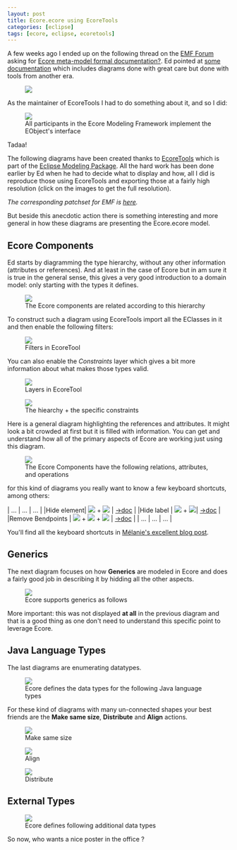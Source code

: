 ```yaml
---
layout: post
title: Ecore.ecore using EcoreTools
categories: [eclipse]
tags: [ecore, eclipse, ecoretools]
---
```


A few weeks ago I ended up on the following thread on the [EMF Forum](https://www.eclipse.org/forums/index.php/f/108/) asking for [Ecore meta-model formal documentation?](https://www.eclipse.org/forums/index.php/t/1076719/).
Ed pointed at [some documentation](https://download.eclipse.org/modeling/emf/emf/javadoc/2.11/org/eclipse/emf/ecore/package-summary.html) which includes diagrams done with great care but done with tools from another era.

<figure>
    <a href="{{ site.url }}/images/blog/EObjectOperations-old.gif"><img src="{{ site.url }}/images/blog/EObjectOperations-old.gif"></a>    
    <figcaption></figcaption>
</figure>

As the maintainer of EcoreTools I had to do something about it, and so I did:

<figure>
    <a href="{{ site.url }}/images/blog/eobject.jpg"><img src="{{ site.url }}/images/blog/eobject-small.jpg"></a>    
    <figcaption>All participants in the Ecore Modeling Framework implement the EObject's interface</figcaption>
</figure>

Tadaa!

The following diagrams have been created thanks to [EcoreTools](https://www.eclipse.org/ecoretools) which is part of the [Eclipse Modeling Package](https://www.eclipse.org/downloads/packages/).
All the hard work has been done earlier by Ed when he had to decide what to display and how, all I did is reproduce those using EcoreTools and exporting those at a fairly high resolution (click on the images to get the full resolution). 

*The corresponding patchset for EMF is [here](https://git.eclipse.org/r/#/c/71892/).*

But beside this anecdotic action there is something interesting and more general in how these diagrams are presenting the Ecore.ecore model.

## Ecore Components 

Ed starts by diagramming the type hierarchy, without any other information (attributes or references). And at least in the case of Ecore but in am sure it is true in the general sense, this gives a very 
good introduction to a domain model: only starting with the types it defines.

<figure>
    <a href="{{ site.url }}/images/blog/ecore-components.jpg"><img src="{{ site.url }}/images/blog/ecore-components-small.jpg"></a>    
    <figcaption>The Ecore components are related according to this hierarchy</figcaption>
</figure>

To construct such a diagram using EcoreTools import all the EClasses in it and then enable the following filters:

<figure>
    <a href="{{ site.url }}/images/blog/ecore-ecore-filters.png"><img src="{{ site.url }}/images/blog/ecore-ecore-filters.png"></a>    
    <figcaption>Filters in EcoreTool</figcaption>
</figure>

You can also enable the *Constraints* layer which gives a bit more information about what makes those types valid.

<figure>
    <a href="{{ site.url }}/images/blog/ecore-ecore-layers.png"><img src="{{ site.url }}/images/blog/ecore-ecore-layers.png"></a>    
    <figcaption>Layers in EcoreTool</figcaption>
</figure>


<figure>
    <a href="{{ site.url }}/images/blog/ecore-components-constraints.jpg"><img src="{{ site.url }}/images/blog/ecore-components-constraints-small.jpg"></a>    
    <figcaption>The hiearchy + the specific constraints</figcaption>
</figure>


Here is a general diagram highlighting the references and attributes. It might look a bit crowded at first but it is filled with information. You can get and understand how all of the primary aspects of Ecore are working just using this diagram.

<figure>
    <a href="{{ site.url }}/images/blog/ecore-components-detail.jpg"><img src="{{ site.url }}/images/blog/ecore-components-detail-small.jpg"></a>    
    <figcaption>The Ecore Components have the following relations, attributes, and operations</figcaption>
</figure>

for this kind of diagrams you really want to know a few keyboard shortcuts, among others:

| ... | ... | ... |
|Hide element| ![](https://raw.githubusercontent.com/mbats/sirius-blog/master/keyboard/blog/images/computer_key_Ctrl_T.png) + ![](https://raw.githubusercontent.com/mbats/sirius-blog/master/keyboard/blog/images/computer_key_H_T.png) | [->doc](https://www.eclipse.org/sirius/doc/user/diagrams/Diagrams.html#Hidingelements) |
|Hide label | ![](https://raw.githubusercontent.com/mbats/sirius-blog/master/keyboard/blog/images/computer_key_Ctrl_T.png) +  ![](https://raw.githubusercontent.com/mbats/sirius-blog/master/keyboard/blog/images/computer_key_L_T.png)| [->doc](https://www.eclipse.org/sirius/doc/user/diagrams/Diagrams.html#Hidinglabels) |
|Remove Bendpoints | ![](https://github.com/mbats/sirius-blog/blob/master/keyboard/blog/images/computer_key_Ctrl_T.png?raw=true) + ![](https://github.com/mbats/sirius-blog/blob/master/keyboard/blog/images/computer_key_Shift_T.png?raw=true) + ![](https://github.com/mbats/sirius-blog/blob/master/keyboard/blog/images/computer_key_Minus_T.png?raw=true)  | [->doc](https://www.eclipse.org/sirius/doc/user/diagrams/Diagrams.html#Manageedges) |
| ... | ... | ... |

You'll find all the keyboard shortcuts in [Mélanie's excellent blog post](https://melb.enix.org/sirius/keyboard-shortcuts/).


## Generics

The next diagram focuses on how **Generics** are modeled in Ecore and does a fairly good job in describing it by hidding all the other aspects. 

<figure>   
    <a href="{{ site.url }}/images/blog/generics.jpg"><img src="{{ site.url }}/images/blog/generics-small.jpg"></a>    
    <figcaption>Ecore supports generics as follows</figcaption>
</figure>

More important: this was not displayed **at all** in the previous diagram and that is a good thing as one don't need to understand this specific point to leverage Ecore.


## Java Language Types

The last diagrams are enumerating datatypes. 

<figure>   
    <a href="{{ site.url }}/images/blog/java-language-types.jpg"><img src="{{ site.url }}/images/blog/java-language-types-small.jpg"></a>    
    <figcaption>Ecore defines the data types for the following Java language types</figcaption>
</figure>

For these kind of diagrams with many un-connected shapes your best friends are the **Make same size**, **Distribute** and **Align** actions.

<figure>
    <a href="{{ site.url }}/images/blog/ecore-ecore-samesize.png"><img src="{{ site.url }}/images/blog/ecore-ecore-samesize.png"></a>    
    <figcaption>Make same size</figcaption>
</figure>

<figure>
    <a href="{{ site.url }}/images/blog/ecore-ecore-align.png"><img src="{{ site.url }}/images/blog/ecore-ecore-align.png"></a>    
    <figcaption>Align</figcaption>
</figure>

<figure>
    <a href="{{ site.url }}/images/blog/ecore-ecore-distribute.png"><img src="{{ site.url }}/images/blog/ecore-ecore-distribute.png"></a>    
    <figcaption>Distribute</figcaption>
</figure>

## External Types

<figure>   
    <a href="{{ site.url }}/images/blog/external-types.jpg"><img src="{{ site.url }}/images/blog/external-types-small.jpg"></a>    
    <figcaption>Ecore defines following additional data types</figcaption>
</figure>


So now, who wants a nice poster in the office ?









